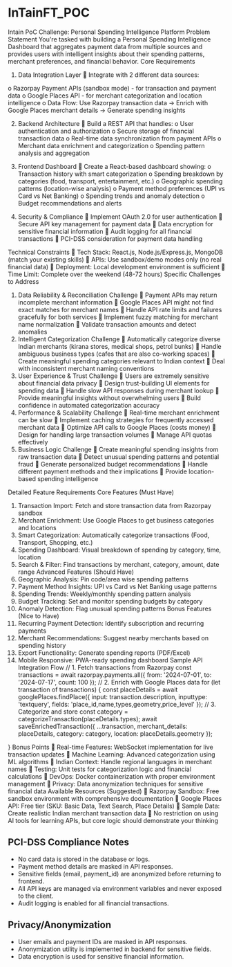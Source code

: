 # InTainFT_POC


Intain PoC Challenge: Personal Spending
Intelligence Platform
Problem Statement
You're tasked with building a Personal Spending Intelligence Dashboard that
aggregates payment data from multiple sources and provides users with intelligent
insights about their spending patterns, merchant preferences, and financial behavior. Core Requirements
1. Data Integration Layer  Integrate with 2 different data sources:

o Razorpay Payment APIs (sandbox mode) - for transaction and payment
data
o Google Places API - for merchant categorization and location intelligence
o Data Flow: Use Razorpay transaction data → Enrich with Google Places
merchant details → Generate spending insights

2. Backend Architecture
 Build a REST API that handles:
o User authentication and authorization
o Secure storage of financial transaction data
o Real-time data synchronization from payment APIs
o Merchant data enrichment and categorization
o Spending pattern analysis and aggregation

3. Frontend Dashboard
 Create a React-based dashboard showing:
o Transaction history with smart categorization
o Spending breakdown by categories (food, transport, entertainment, etc.)
o Geographic spending patterns (location-wise analysis)
o Payment method preferences (UPI vs Card vs Net Banking)
o Spending trends and anomaly detection
o Budget recommendations and alerts

4. Security & Compliance
 Implement OAuth 2.0 for user authentication
 Secure API key management for payment data
 Data encryption for sensitive financial information
 Audit logging for all financial transactions
 PCI-DSS consideration for payment data handling

Technical Constraints
 Tech Stack: React.js, Node.js/Express.js, MongoDB (match your existing skills)  APIs: Use sandbox/demo modes only (no real financial data)  Deployment: Local development environment is sufficient  Time Limit: Complete over the weekend (48-72 hours)
Specific Challenges to Address
1. Data Reliability & Reconciliation Challenge
 Payment APIs may return incomplete merchant information
 Google Places API might not find exact matches for merchant names
 Handle API rate limits and failures gracefully for both services
 Implement fuzzy matching for merchant name normalization
 Validate transaction amounts and detect anomalies
2. Intelligent Categorization Challenge
 Automatically categorize diverse Indian merchants (kirana stores, medical shops, petrol bunks)  Handle ambiguous business types (cafes that are also co-working spaces)  Create meaningful spending categories relevant to Indian context  Deal with inconsistent merchant naming conventions
3. User Experience & Trust Challenge
 Users are extremely sensitive about financial data privacy
 Design trust-building UI elements for spending data
 Handle slow API responses during merchant lookup
 Provide meaningful insights without overwhelming users
 Build confidence in automated categorization accuracy
4. Performance & Scalability Challenge
 Real-time merchant enrichment can be slow
 Implement caching strategies for frequently accessed merchant data
 Optimize API calls to Google Places (costs money)  Design for handling large transaction volumes
 Manage API quotas effectively
5. Business Logic Challenge
 Create meaningful spending insights from raw transaction data
 Detect unusual spending patterns and potential fraud
 Generate personalized budget recommendations
 Handle different payment methods and their implications
 Provide location-based spending intelligence

Detailed Feature Requirements
Core Features (Must Have)
1. Transaction Import: Fetch and store transaction data from Razorpay sandbox
2. Merchant Enrichment: Use Google Places to get business categories and locations
3. Smart Categorization: Automatically categorize transactions (Food, Transport, Shopping, etc.)
4. Spending Dashboard: Visual breakdown of spending by category, time, location
5. Search & Filter: Find transactions by merchant, category, amount, date range
Advanced Features (Should Have)
1. Geographic Analysis: Pin code/area wise spending patterns
2. Payment Method Insights: UPI vs Card vs Net Banking usage patterns
3. Spending Trends: Weekly/monthly spending pattern analysis
4. Budget Tracking: Set and monitor spending budgets by category
5. Anomaly Detection: Flag unusual spending patterns
Bonus Features (Nice to Have)
1. Recurring Payment Detection: Identify subscription and recurring payments
2. Merchant Recommendations: Suggest nearby merchants based on spending
history
3. Export Functionality: Generate spending reports (PDF/Excel)
4. Mobile Responsive: PWA-ready spending dashboard
Sample API Integration Flow
// 1. Fetch transactions from Razorpay
const transactions = await razorpay.payments.all({
from: '2024-07-01',
to: '2024-07-17',
count: 100
});
// 2. Enrich with Google Places data
for (let transaction of transactions) {
const placeDetails = await googlePlaces.findPlace({
input: transaction.description,
inputtype: 'textquery',
fields: 'place_id,name,types,geometry,price_level'
});
// 3. Categorize and store
const category = categorizeTransaction(placeDetails.types);
await saveEnrichedTransaction({
...transaction,
merchant_details: placeDetails,
category: category,
location: placeDetails.geometry
});

}
Bonus Points
 Real-time Features: WebSocket implementation for live transaction updates
 Machine Learning: Advanced categorization using ML algorithms
 Indian Context: Handle regional languages in merchant names
 Testing: Unit tests for categorization logic and financial calculations
 DevOps: Docker containerization with proper environment management  Privacy: Data anonymization techniques for sensitive financial data
Available Resources (Suggested)
 Razorpay Sandbox: Free sandbox environment with comprehensive documentation
 Google Places API: Free tier (SKU: Basic Data, Text Search, Place Details)  Sample Data: Create realistic Indian merchant transaction data
 No restriction on using AI tools for learning APIs, but core logic should
demonstrate your thinking

## PCI-DSS Compliance Notes
- No card data is stored in the database or logs.
- Payment method details are masked in API responses.
- Sensitive fields (email, payment_id) are anonymized before returning to frontend.
- All API keys are managed via environment variables and never exposed to the client.
- Audit logging is enabled for all financial transactions.

## Privacy/Anonymization
- User emails and payment IDs are masked in API responses.
- Anonymization utility is implemented in backend for sensitive fields.
- Data encryption is used for sensitive financial information.
